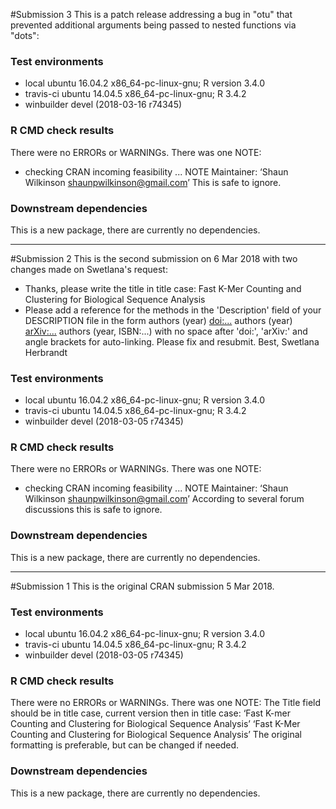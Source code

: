 #Submission 3
This is a patch release addressing a bug in "otu" that prevented 
additional arguments being passed to nested functions via "dots":

### Test environments
 * local ubuntu 16.04.2 x86_64-pc-linux-gnu; R version 3.4.0 
 * travis-ci ubuntu 14.04.5 x86_64-pc-linux-gnu; R 3.4.2
 * winbuilder devel (2018-03-16 r74345)
 
### R CMD check results
There were no ERRORs or WARNINGs.
There was one NOTE:
* checking CRAN incoming feasibility ... NOTE 
Maintainer: ‘Shaun Wilkinson <shaunpwilkinson@gmail.com>’
This is safe to ignore. 

### Downstream dependencies
This is a new package, there are currently no dependencies.  
 

--------------------------------------------------------------------------------

#Submission 2
This is the second submission on 6 Mar 2018 with two changes made on Swetlana's request:

 * Thanks, please write the title in title case:
Fast K-Mer Counting and Clustering for Biological Sequence Analysis
 * Please add a reference for the methods in the 'Description' field of your DESCRIPTION file in the form
authors (year) <doi:...>
authors (year) <arXiv:...>
authors (year, ISBN:...)
with no space after 'doi:', 'arXiv:' and angle brackets for auto-linking.
Please fix and resubmit.
Best,
Swetlana Herbrandt

### Test environments
 * local ubuntu 16.04.2 x86_64-pc-linux-gnu; R version 3.4.0 
 * travis-ci ubuntu 14.04.5 x86_64-pc-linux-gnu; R 3.4.2
 * winbuilder devel (2018-03-05 r74345)

### R CMD check results
There were no ERRORs or WARNINGs.
There was one NOTE:
* checking CRAN incoming feasibility ... NOTE 
Maintainer: ‘Shaun Wilkinson <shaunpwilkinson@gmail.com>’
According to several forum discussions this is safe to ignore. 


### Downstream dependencies
This is a new package, there are currently no dependencies.  
  
--------------------------------------------------------------------------------

#Submission 1
This is the original CRAN submission 5 Mar 2018.

### Test environments
 * local ubuntu 16.04.2 x86_64-pc-linux-gnu; R version 3.4.0 
 * travis-ci ubuntu 14.04.5 x86_64-pc-linux-gnu; R 3.4.2
 * winbuilder devel (2018-03-05 r74345)

### R CMD check results
There were no ERRORs or WARNINGs.
There was one NOTE:
    The Title field should be in title case, current version then in title case:
    ‘Fast K-mer Counting and Clustering for Biological Sequence Analysis’
    ‘Fast K-Mer Counting and Clustering for Biological Sequence Analysis’
The original formatting is preferable, but can be changed if needed.

### Downstream dependencies
This is a new package, there are currently no dependencies.
